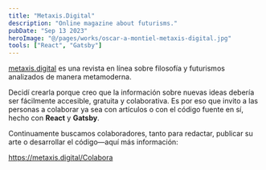 ```yaml
---
title: "Metaxis.Digital"
description: "Online magazine about futurisms."
pubDate: "Sep 13 2023"
heroImage: "@/pages/works/oscar-a-montiel-metaxis-digital.jpg"
tools: ["React", "Gatsby"]
---
```


<a target="_blank" href="https://metaxis.digital">metaxis.digital</a> es una revista en línea sobre filosofía y futurismos analizados de manera metamoderna.

Decidí crearla porque creo que la información sobre nuevas ideas debería ser fácilmente accesible, gratuita y colaborativa. Es por eso que invito a las personas a colaborar ya sea con artículos o con el código fuente en sí, hecho con **React** y **Gatsby**.

Continuamente buscamos colaboradores, tanto para redactar, publicar su arte o desarrollar el código—aquí más información:

https://metaxis.digital/Colabora

